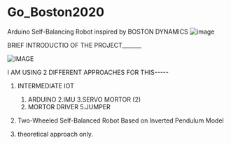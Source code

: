# Go_Boston2020
Arduino Self-Balancing Robot inspired by BOSTON DYNAMICS
![image](https://image.freepik.com/free-vector/coupe-riding-self-balancing-scooter-man-woman-gyroscooter-having-fun-outdoor-personal-electrical-transport-concept-summer-park-landscape-flat-full-length-horizontal_48369-26987.jpg)

BRIEF INTRODUCTIO OF THE PROJECT_______

![IMAGE](https://encrypted-tbn0.gstatic.com/images?q=tbn%3AANd9GcTKI4SjtyvWcRQT3p9pxM9FjmJjLhgWn_DgaQ&usqp=CAU)

I AM USING 2 DIFFERENT APPROACHES FOR THIS-----
1. INTERMEDIATE IOT 
    1. ARDUINO
    2.IMU
    3.SERVO MORTOR (2)
    4. MORTOR DRIVER
    5.JUMPER
    
2. Two-Wheeled Self-Balanced Robot Based on Inverted Pendulum Model 
1. theoretical approach only.
